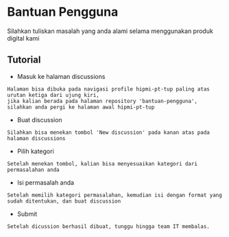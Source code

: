 # Bantuan Pengguna
Silahkan tuliskan masalah yang anda alami selama menggunakan produk digital kami

## Tutorial

- Masuk ke halaman discussions

~~~
Halaman bisa dibuka pada navigasi profile hipmi-pt-tup paling atas urutan ketiga dari ujung kiri,
jika kalian berada pada halaman repository 'bantuan-pengguna', silahkan anda pergi ke halaman awal hipmi-pt-tup
~~~

- Buat discussion

~~~
Silahkan bisa menekan tombol 'New discussion' pada kanan atas pada halaman discussions
~~~

- Pilih kategori

~~~
Setelah menekan tombol, kalian bisa menyesuaikan kategori dari permasalahan anda
~~~

- Isi permasalah anda

~~~
Setelah memilih kategori permasalahan, kemudian isi dengan format yang sudah ditentukan, dan buat discussion
~~~

- Submit

~~~
Setelah dicussion berhasil dibuat, tunggu hingga team IT membalas.
~~~


